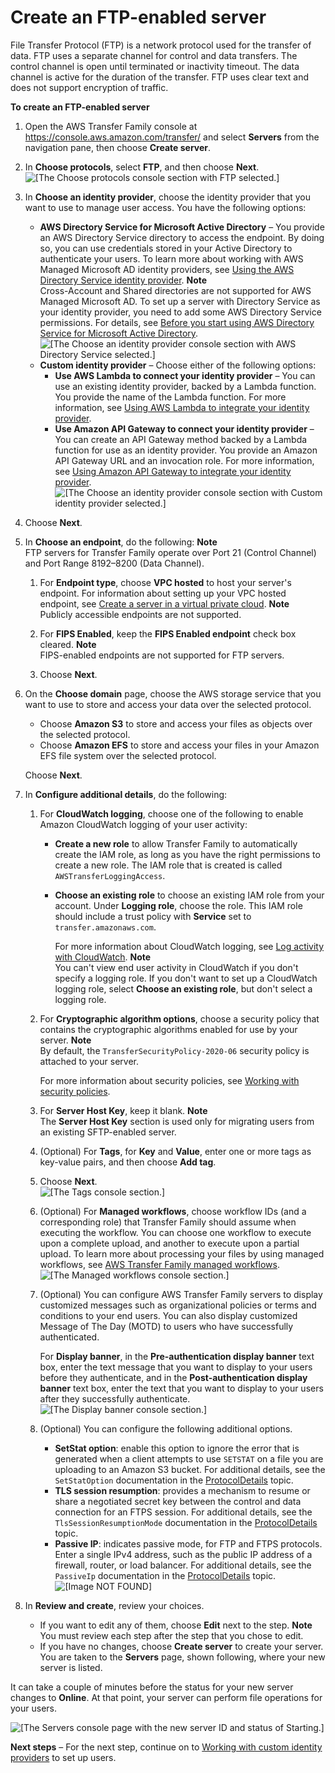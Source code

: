 # Create an FTP\-enabled server<a name="create-server-ftp"></a>

File Transfer Protocol \(FTP\) is a network protocol used for the transfer of data\. FTP uses a separate channel for control and data transfers\. The control channel is open until terminated or inactivity timeout\. The data channel is active for the duration of the transfer\. FTP uses clear text and does not support encryption of traffic\.

**To create an FTP\-enabled server**

1. Open the AWS Transfer Family console at [https://console\.aws\.amazon\.com/transfer/](https://console.aws.amazon.com/transfer/) and select **Servers** from the navigation pane, then choose **Create server**\.

1. In **Choose protocols**, select **FTP**, and then choose **Next**\.  
![\[The Choose protocols console section with FTP selected.\]](http://docs.aws.amazon.com/transfer/latest/userguide/images/create-server-choose-protocols-ftp.png)

1. In **Choose an identity provider**, choose the identity provider that you want to use to manage user access\. You have the following options:
   + **AWS Directory Service for Microsoft Active Directory** – You provide an AWS Directory Service directory to access the endpoint\. By doing so, you can use credentials stored in your Active Directory to authenticate your users\. To learn more about working with AWS Managed Microsoft AD identity providers, see [Using the AWS Directory Service identity provider](directory-services-users.md)\.
**Note**  
 Cross\-Account and Shared directories are not supported for AWS Managed Microsoft AD\. 
To set up a server with Directory Service as your identity provider, you need to add some AWS Directory Service permissions\. For details, see [Before you start using AWS Directory Service for Microsoft Active Directory](directory-services-users.md#managed-ad-prereq)\.  
![\[The Choose an identity provider console section with AWS Directory Service selected.\]](http://docs.aws.amazon.com/transfer/latest/userguide/images/create-server-choose-idp-directory-services.png)
   + **Custom identity provider** – Choose either of the following options:
     + **Use AWS Lambda to connect your identity provider** – You can use an existing identity provider, backed by a Lambda function\. You provide the name of the Lambda function\. For more information, see [Using AWS Lambda to integrate your identity provider](custom-identity-provider-users.md#custom-lambda-idp)\.
     + **Use Amazon API Gateway to connect your identity provider** – You can create an API Gateway method backed by a Lambda function for use as an identity provider\. You provide an Amazon API Gateway URL and an invocation role\. For more information, see [Using Amazon API Gateway to integrate your identity provider](custom-identity-provider-users.md#authentication-api-gateway)\.  
![\[The Choose an identity provider console section with Custom identity provider selected.\]](http://docs.aws.amazon.com/transfer/latest/userguide/images/custom-lambda-console.png)

1. Choose **Next**\.

1. In **Choose an endpoint**, do the following:
**Note**  
FTP servers for Transfer Family operate over Port 21 \(Control Channel\) and Port Range 8192–8200 \(Data Channel\)\. 

   1. For **Endpoint type**, choose **VPC hosted** to host your server's endpoint\. For information about setting up your VPC hosted endpoint, see [Create a server in a virtual private cloud](create-server-in-vpc.md)\.
**Note**  
Publicly accessible endpoints are not supported\.

   1. For **FIPS Enabled**, keep the **FIPS Enabled endpoint** check box cleared\.
**Note**  
FIPS\-enabled endpoints are not supported for FTP servers\.

   1. Choose **Next**\.  


1. On the **Choose domain** page, choose the AWS storage service that you want to use to store and access your data over the selected protocol\.
   + Choose **Amazon S3** to store and access your files as objects over the selected protocol\.
   + Choose **Amazon EFS** to store and access your files in your Amazon EFS file system over the selected protocol\.

   Choose **Next**\.

1. In **Configure additional details**, do the following:

   1. For **CloudWatch logging**, choose one of the following to enable Amazon CloudWatch logging of your user activity:
      + **Create a new role** to allow Transfer Family to automatically create the IAM role, as long as you have the right permissions to create a new role\. The IAM role that is created is called `AWSTransferLoggingAccess`\.
      + **Choose an existing role** to choose an existing IAM role from your account\. Under **Logging role**, choose the role\. This IAM role should include a trust policy with **Service** set to `transfer.amazonaws.com`\.

        For more information about CloudWatch logging, see [Log activity with CloudWatch](monitoring.md#monitoring-enabling)\.
**Note**  
You can't view end user activity in CloudWatch if you don't specify a logging role\.
If you don't want to set up a CloudWatch logging role, select **Choose an existing role**, but don't select a logging role\.  


   1. For **Cryptographic algorithm options**, choose a security policy that contains the cryptographic algorithms enabled for use by your server\.
**Note**  
By default, the `TransferSecurityPolicy-2020-06` security policy is attached to your server\.

      For more information about security policies, see [Working with security policies](security-policies.md)\.  


   1. For **Server Host Key**, keep it blank\.
**Note**  
The **Server Host Key** section is used only for migrating users from an existing SFTP\-enabled server\.  


   1. \(Optional\) For **Tags**, for **Key** and **Value**, enter one or more tags as key\-value pairs, and then choose **Add tag**\.

   1. Choose **Next**\.  
![\[The Tags console section.\]](http://docs.aws.amazon.com/transfer/latest/userguide/images/create-server-configure-additional-details-tags.png)

   1.  \(Optional\) For **Managed workflows**, choose workflow IDs \(and a corresponding role\) that Transfer Family should assume when executing the workflow\. You can choose one workflow to execute upon a complete upload, and another to execute upon a partial upload\. To learn more about processing your files by using managed workflows, see [AWS Transfer Family managed workflows](transfer-workflows.md)\.  
![\[The Managed workflows console section.\]](http://docs.aws.amazon.com/transfer/latest/userguide/images/workflows-addtoserver.png)

   1. \(Optional\) You can configure AWS Transfer Family servers to display customized messages such as organizational policies or terms and conditions to your end users\. You can also display customized Message of The Day \(MOTD\) to users who have successfully authenticated\.

      For **Display banner**, in the **Pre\-authentication display banner** text box, enter the text message that you want to display to your users before they authenticate, and in the **Post\-authentication display banner** text box, enter the text that you want to display to your users after they successfully authenticate\.  
![\[The Display banner console section.\]](http://docs.aws.amazon.com/transfer/latest/userguide/images/display-banner-non-sftp.png)

   1. \(Optional\) You can configure the following additional options\.
      + **SetStat option**: enable this option to ignore the error that is generated when a client attempts to use `SETSTAT` on a file you are uploading to an Amazon S3 bucket\. For additional details, see the `SetStatOption` documentation in the [ProtocolDetails](https://docs.aws.amazon.com/transfer/latest/userguide/API_ProtocolDetails.html) topic\.
      + **TLS session resumption**: provides a mechanism to resume or share a negotiated secret key between the control and data connection for an FTPS session\. For additional details, see the `TlsSessionResumptionMode` documentation in the [ProtocolDetails](https://docs.aws.amazon.com/transfer/latest/userguide/API_ProtocolDetails.html) topic\.
      + **Passive IP**: indicates passive mode, for FTP and FTPS protocols\. Enter a single IPv4 address, such as the public IP address of a firewall, router, or load balancer\. For additional details, see the `PassiveIp` documentation in the [ProtocolDetails](https://docs.aws.amazon.com/transfer/latest/userguide/API_ProtocolDetails.html) topic\.  
![\[Image NOT FOUND\]](http://docs.aws.amazon.com/transfer/latest/userguide/images/create-server-configure-additional-items-all.png)

1. In **Review and create**, review your choices\.
   + If you want to edit any of them, choose **Edit** next to the step\.
**Note**  
You must review each step after the step that you chose to edit\.
   + If you have no changes, choose **Create server** to create your server\. You are taken to the **Servers** page, shown following, where your new server is listed\.

It can take a couple of minutes before the status for your new server changes to **Online**\. At that point, your server can perform file operations for your users\.

![\[The Servers console page with the new server ID and status of Starting.\]](http://docs.aws.amazon.com/transfer/latest/userguide/images/servers-page.png)

**Next steps** – For the next step, continue on to [Working with custom identity providers](custom-identity-provider-users.md) to set up users\.